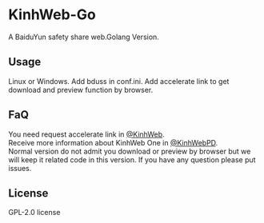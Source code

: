 # KinhWeb-Go
A BaiduYun safety share web.Golang Version.

## Usage  
Linux or Windows.
Add bduss in conf.ini.
Add accelerate link to get download and preview function by browser.

## FaQ
You need request accelerate link in [@KinhWeb](https://t.me/kinhweb).  
Receive more information about KinhWeb One in [@KinhWebPD](https://t.me/kinhwebpd).  
Normal version do not admit you download or preview by browser but we will keep it related code in this version.
If you have any question please put issues.

## License
GPL-2.0 license
